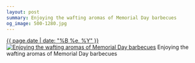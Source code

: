 ```yaml
---
layout: post
summary: Enjoying the wafting aromas of Memorial Day barbecues
og_image: 500-1280.jpg
---
```


<p>
  <time><a href="/500">{{ page.date | date: "%B %e, %Y" }}</a></time>
  <a href="/500"><img src="{{ site.assets_url }}/500-640.jpg" srcset="{{ site.assets_url }}/500-1280.jpg 1280w, {{ site.assets_url }}/500-960.jpg 960w, {{ site.assets_url }}/500-640.jpg 640w, {{ site.assets_url }}/500-320.jpg 320w" sizes="(min-width: 700px) 50vw, calc(100vw - 2rem)" alt="Enjoying the wafting aromas of Memorial Day barbecues" /></a>
  <span>Enjoying the wafting aromas of Memorial Day barbecues</span>
</p>
